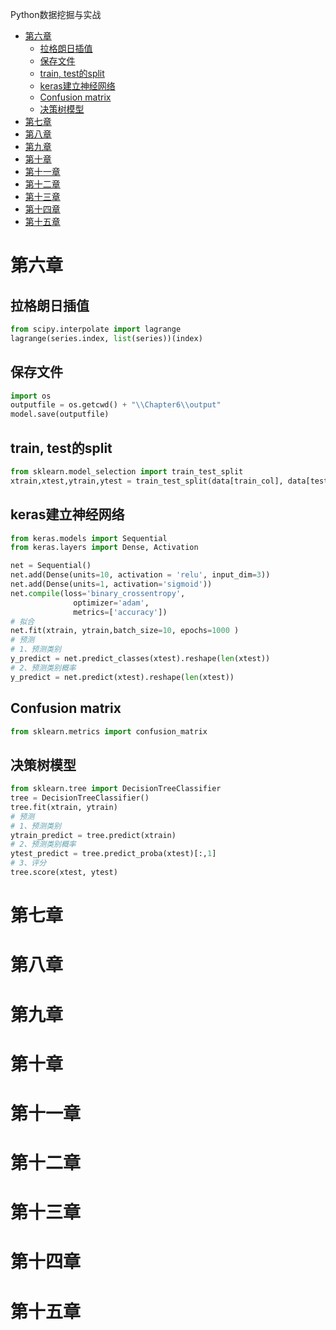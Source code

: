 Python数据挖掘与实战
<!-- TOC -->

- [第六章](#第六章)
    - [拉格朗日插值](#拉格朗日插值)
    - [保存文件](#保存文件)
    - [train, test的split](#train-test的split)
    - [keras建立神经网络](#keras建立神经网络)
    - [Confusion matrix](#confusion-matrix)
    - [决策树模型](#决策树模型)
- [第七章](#第七章)
- [第八章](#第八章)
- [第九章](#第九章)
- [第十章](#第十章)
- [第十一章](#第十一章)
- [第十二章](#第十二章)
- [第十三章](#第十三章)
- [第十四章](#第十四章)
- [第十五章](#第十五章)

<!-- /TOC -->

# 第六章
## 拉格朗日插值
```python
from scipy.interpolate import lagrange
lagrange(series.index, list(series))(index)
```
## 保存文件
```python
import os
outputfile = os.getcwd() + "\\Chapter6\\output"
model.save(outputfile)
```
## train, test的split
```python
from sklearn.model_selection import train_test_split
xtrain,xtest,ytrain,ytest = train_test_split(data[train_col], data[test_col], test_size = 0.3)
```
## keras建立神经网络
```python
from keras.models import Sequential
from keras.layers import Dense, Activation

net = Sequential()
net.add(Dense(units=10, activation = 'relu', input_dim=3))
net.add(Dense(units=1, activation='sigmoid'))
net.compile(loss='binary_crossentropy',
              optimizer='adam',
              metrics=['accuracy'])
# 拟合
net.fit(xtrain, ytrain,batch_size=10, epochs=1000 )
# 预测
# 1、预测类别
y_predict = net.predict_classes(xtest).reshape(len(xtest))
# 2、预测类别概率
y_predict = net.predict(xtest).reshape(len(xtest))
```
## Confusion matrix
```python
from sklearn.metrics import confusion_matrix
```
## 决策树模型
```python
from sklearn.tree import DecisionTreeClassifier
tree = DecisionTreeClassifier()
tree.fit(xtrain, ytrain)
# 预测
# 1、预测类别
ytrain_predict = tree.predict(xtrain)
# 2、预测类别概率
ytest_predict = tree.predict_proba(xtest)[:,1]
# 3、评分
tree.score(xtest, ytest)
```

# 第七章
# 第八章
# 第九章
# 第十章
# 第十一章
# 第十二章
# 第十三章
# 第十四章
# 第十五章